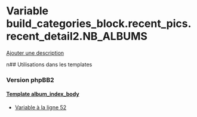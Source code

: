 # Variable build_categories_block.recent_pics.recent_detail2.NB_ALBUMS
[Ajouter une description](https://fa-tvars.appspot.com/build_categories_block.recent_pics.recent_detail2.NB_ALBUMS)

n## Utilisations dans les templates

### Version phpBB2

#### [Template album_index_body](subsilver/album_index_body.md)
* [Variable à la ligne 52](../subsilver/album_index_body.tpl#L52)